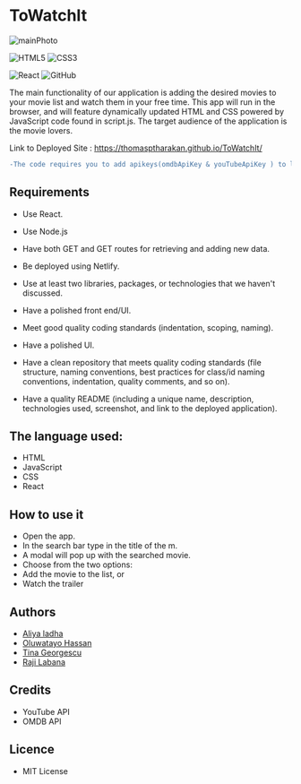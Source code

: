 <!-- @format -->

# ToWatchIt

![mainPhoto](./images/Application_Working.gif)

![HTML5](https://img.shields.io/badge/html5-%23E34F26.svg?style=for-the-badge&logo=html5&logoColor=white)
![CSS3](https://img.shields.io/badge/css3-%231572B6.svg?style=for-the-badge&logo=css3&logoColor=white)

![React](https://img.shields.io/badge/react-%2320232a.svg?style=for-the-badge&logo=react&logoColor=%2361DAFB)
![GitHub](https://img.shields.io/badge/github-%23121011.svg?style=for-the-badge&logo=github&logoColor=white)

The main functionality of our application is adding the desired movies to your movie list and watch them in your free time.
This app will run in the browser, and will feature dynamically updated HTML and CSS powered by JavaScript code found in script.js.
The target audience of the application is the movie lovers.

Link to Deployed Site : https://thomasptharakan.github.io/ToWatchIt/

```diff
-The code requires you to add apikeys(omdbApiKey & youTubeApiKey ) to localstorage for the search function to work.
```

## Requirements

- Use React.

- Use Node.js

- Have both GET and GET routes for retrieving and adding new data.

- Be deployed using Netlify.

- Use at least two libraries, packages, or technologies that we haven't discussed.

- Have a polished front end/UI.

- Meet good quality coding standards (indentation, scoping, naming).

- Have a polished UI.

- Have a clean repository that meets quality coding standards (file structure, naming conventions, best practices for class/id naming conventions, indentation, quality comments, and so on).

- Have a quality README (including a unique name, description, technologies used, screenshot, and link to the deployed application).

## The language used:

- HTML
- JavaScript
- CSS
- React

## How to use it

- Open the app.
- In the search bar type in the title of the m.
- A modal will pop up with the searched movie.
- Choose from the two options:
- Add the movie to the list, or
- Watch the trailer

## Authors

- [Aliya ladha](https://github.com/)
- [Oluwatayo Hassan](https://github.com/BABATEES)
- [Tina Georgescu](https://github.com/cristinabadea)
- [Raji Labana](https://github.com/lotussi)

## Credits

- YouTube API
- OMDB API

## Licence

- MIT License

